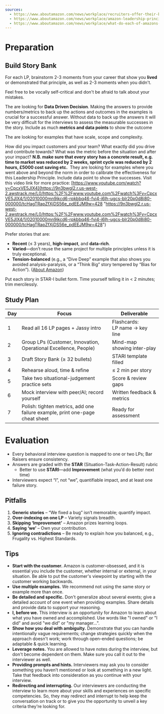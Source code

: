 ```yaml
---
sources:
  - https://www.aboutamazon.com/news/workplace/recruiters-offer-their-best-tips-for-interviewing-at-amazon
  - https://www.aboutamazon.com/news/workplace/amazon-leadership-principles-interview
  - https://www.aboutamazon.com/news/workplace/what-do-each-of-amazons-leadership-principles-really-mean
---
```

# Preparation

## Build Story Bank

For each LP, brainstorm 2-3 moments from your career that show you **lived** or demonstrated that principle, as well as 2-3 moments when you didn't. 

Feel free to be vocally self-critical and don't be afraid to talk about your mistakes.

The are looking for **Data Driven Decision**. Making the answers to provide numbers/metrics to back up the actions and outcomes in the examples is crucial for a successful answer. Without data to back up the answers it will be very difficult for the interviews to assess the measurable successes in the story. Include as much **metrics and data points** to show the outcome

The are looking for examples that have scale, scope and complexity. 

How did you impact customers and your team?
What exactly did you drive and contribute towards?
What was the metric before the situation and after your impact?
**N.B. make sure that every story has a concrete result, e.g. time to market was reduced by 2 weeks, sprint cycle was reduced by 2 hours, £5000 cost saving etc.** 
They are looking for examples where you went above and beyond the norm in order to calibrate the effectiveness for this Leadership Principle. 
Include data point to show the successes. Visit this video link for more practice: [https://www.youtube.com/watch?v=CpcxVE5JIX4](https://9n3bwgl2.r.us-west-2.awstrack.me/L0/https:%2F%2Fwww.youtube.com%2Fwatch%3Fv=CpcxVE5JIX4/1/02010000mn9ikcd6-rpkbbq46-fvi4-i6lh-ugcs-blr20p0d8i80-000000/tcHagTRapZfXjDS56e_pdEEJM9w=428 "https://9n3bwgl2.r.us-west-2.awstrack.me/L0/https:%2F%2Fwww.youtube.com%2Fwatch%3Fv=CpcxVE5JIX4/1/02010000mn9ikcd6-rpkbbq46-fvi4-i6lh-ugcs-blr20p0d8i80-000000/tcHagTRapZfXjDS56e_pdEEJM9w=428")

Prefer stories that are:

- **Recent** (≤ 3 years), **high-impact**, and **data-rich**.
- **Varied**—don’t reuse the same project for multiple principles unless it is truly exceptional.
- **Tension-balanced** (e.g., a “Dive Deep” example that also shows you avoided analysis-paralysis, or a “Think Big” story tempered by “Bias for Action”). ([About Amazon](https://www.aboutamazon.com/news/workplace/what-do-each-of-amazons-leadership-principles-really-mean "An interviewer dives deep on Amazon's 16 Leadership Principles"))

Put each story in STAR-I bullet form. Time yourself telling it in < 2 minutes; trim mercilessly.
## Study Plan

| Day | Focus                                                                        | Deliverable                        |
| --- | ---------------------------------------------------------------------------- | ---------------------------------- |
| 1   | Read all 16 LP pages + Jassy intro                                           | Flashcards: <br>LP name → key line |
| 2   | Group LPs (Customer, Innovation, Operational Excellence, People)             | Mind-map showing inter-play        |
| 3   | Draft Story Bank (≥ 32 bullets)                                              | STARI template filled              |
| 4   | Rehearse aloud, time & refine                                                | ≤ 2 min per story                  |
| 5   | Take two situational-judgement practice sets                                 | Score & review gaps                |
| 6   | Mock interview with peer/AI; record yourself                                 | Written feedback & metrics         |
| 7   | Polish: tighten metrics, add one failure example, print one-page cheat sheet | Ready for assessment               |
# Evaluation

- Every behavioral interview question is mapped to one or two LPs; Bar Raisers ensure consistency.
- Answers are graded with the **STAR** (Situation-Task-Action-Result) rubric
	- Better to use **STARI**—add **Improvement** (what you’d do better next time)
- Interviewers expect “I”, not “we”, quantifiable impact, and at least one failure story. 
## Pitfalls

1. **Generic stories** – “We fixed a bug” isn’t memorable; quantify impact.
2. **Over-indexing on one LP** – Variety signals breadth.
3. **Skipping ‘Improvement’** – Amazon prizes learning loops.
4. **Saying ‘we’** – Own your contribution.
5. **Ignoring contradictions** – Be ready to explain how you balanced, e.g., Frugality vs. Highest Standards.
## Tips

- **Start with the customer.** Amazon is customer-obsessed, and it is essential you include the customer, whether internal or external, in your situation. Be able to put the customer's viewpoint by starting with the customer working backwards.
- **Use multiple examples.** We recommend not using the same story or example more than once.
- **Be detailed and specific.** Don't generalize about several events; give a detailed account of one event when providing examples. Share details and provide data to support your reasoning.
- **I, before we.** This interview is an opportunity for Amazon to learn about what you have owned and accomplished. Use words like "I owned" or "I did" and avoid "we did" or "my manager…".
- **Show how you deal with ambiguity.** Demonstrate that you can handle intentionally vague requirements; change strategies quickly when the approach doesn't work; work through open-ended questions; be adaptable & quick learning.
- **Leverage notes.** You are allowed to have notes during the interview, but don't become dependent on them. Make sure you call it out to the interviewer as well.
- **Providing prompts and hints.** Interviewers may ask you to consider something you haven’t mentioned or look at something in a new light. Take that feedback into consideration as you continue with your interview.
- **Redirecting and interrupting.** Our interviewers are conducting the interview to learn more about your skills and experiences on specific competencies. So, they may redirect and interrupt to help keep the conversation on track or to give you the opportunity to unveil a key criteria they're looking for.